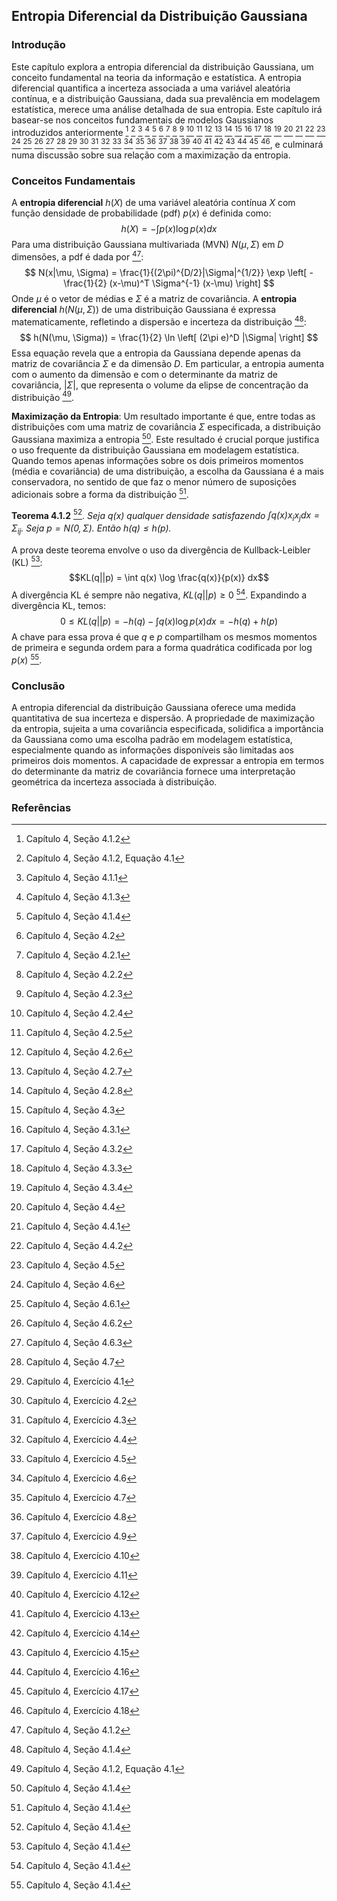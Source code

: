 ## Entropia Diferencial da Distribuição Gaussiana

### Introdução
Este capítulo explora a entropia diferencial da distribuição Gaussiana, um conceito fundamental na teoria da informação e estatística. A entropia diferencial quantifica a incerteza associada a uma variável aleatória contínua, e a distribuição Gaussiana, dada sua prevalência em modelagem estatística, merece uma análise detalhada de sua entropia. Este capítulo irá basear-se nos conceitos fundamentais de modelos Gaussianos introduzidos anteriormente [^1] [^2] [^3] [^4] [^5] [^6] [^7] [^8] [^9] [^10] [^11] [^12] [^13] [^14] [^15] [^16] [^17] [^18] [^19] [^20] [^21] [^22] [^23] [^24] [^25] [^26] [^27] [^28] [^29] [^30] [^31] [^32] [^33] [^34] [^35] [^36] [^37] [^38] [^39] [^40] [^41] [^42] [^43] [^44] [^45] [^46], e culminará numa discussão sobre sua relação com a maximização da entropia.

### Conceitos Fundamentais
A **entropia diferencial** $h(X)$ de uma variável aleatória contínua $X$ com função densidade de probabilidade (pdf) $p(x)$ é definida como:
$$ h(X) = -\int p(x) \log p(x) dx $$
Para uma distribuição Gaussiana multivariada (MVN) $N(\mu, \Sigma)$ em $D$ dimensões, a pdf é dada por [^1]:
$$ N(x|\mu, \Sigma) = \frac{1}{(2\pi)^{D/2}|\Sigma|^{1/2}} \exp \left[ -\frac{1}{2} (x-\mu)^T \Sigma^{-1} (x-\mu) \right] $$
Onde $\mu$ é o vetor de médias e $\Sigma$ é a matriz de covariância.
A **entropia diferencial** $h(N(\mu, \Sigma))$ de uma distribuição Gaussiana é expressa matematicamente, refletindo a dispersão e incerteza da distribuição [^5]:
$$ h(N(\mu, \Sigma)) = \frac{1}{2} \ln \left[ (2\pi e)^D |\Sigma| \right] $$
Essa equação revela que a entropia da Gaussiana depende apenas da matriz de covariância $\Sigma$ e da dimensão $D$. Em particular, a entropia aumenta com o aumento da dimensão e com o determinante da matriz de covariância, $|\Sigma|$, que representa o volume da elipse de concentração da distribuição [^2].

**Maximização da Entropia**:
Um resultado importante é que, entre todas as distribuições com uma matriz de covariância $\Sigma$ especificada, a distribuição Gaussiana maximiza a entropia [^5]. Este resultado é crucial porque justifica o uso frequente da distribuição Gaussiana em modelagem estatística. Quando temos apenas informações sobre os dois primeiros momentos (média e covariância) de uma distribuição, a escolha da Gaussiana é a mais conservadora, no sentido de que faz o menor número de suposições adicionais sobre a forma da distribuição [^5].

**Teorema 4.1.2** [^5]. *Seja $q(x)$ qualquer densidade satisfazendo $\int q(x)x_ix_j dx = \Sigma_{ij}$. Seja $p = N(0, \Sigma)$. Então $h(q) \le h(p)$.*

A prova deste teorema envolve o uso da divergência de Kullback-Leibler (KL) [^5]:
$$KL(q||p) = \int q(x) \log \frac{q(x)}{p(x)} dx$$
A divergência KL é sempre não negativa, $KL(q||p) \ge 0$ [^5]. Expandindo a divergência KL, temos:
$$0 \le KL(q||p) = -h(q) - \int q(x) \log p(x) dx = -h(q) + h(p)$$
A chave para essa prova é que $q$ e $p$ compartilham os mesmos momentos de primeira e segunda ordem para a forma quadrática codificada por $\log p(x)$ [^5].

### Conclusão
A entropia diferencial da distribuição Gaussiana oferece uma medida quantitativa de sua incerteza e dispersão. A propriedade de maximização da entropia, sujeita a uma covariância especificada, solidifica a importância da Gaussiana como uma escolha padrão em modelagem estatística, especialmente quando as informações disponíveis são limitadas aos primeiros dois momentos. A capacidade de expressar a entropia em termos do determinante da matriz de covariância fornece uma interpretação geométrica da incerteza associada à distribuição.

### Referências
[^1]: Capítulo 4, Seção 4.1.2
[^2]: Capítulo 4, Seção 4.1.2, Equação 4.1
[^3]: Capítulo 4, Seção 4.1.1
[^4]: Capítulo 4, Seção 4.1.3
[^5]: Capítulo 4, Seção 4.1.4
[^6]: Capítulo 4, Seção 4.2
[^7]: Capítulo 4, Seção 4.2.1
[^8]: Capítulo 4, Seção 4.2.2
[^9]: Capítulo 4, Seção 4.2.3
[^10]: Capítulo 4, Seção 4.2.4
[^11]: Capítulo 4, Seção 4.2.5
[^12]: Capítulo 4, Seção 4.2.6
[^13]: Capítulo 4, Seção 4.2.7
[^14]: Capítulo 4, Seção 4.2.8
[^15]: Capítulo 4, Seção 4.3
[^16]: Capítulo 4, Seção 4.3.1
[^17]: Capítulo 4, Seção 4.3.2
[^18]: Capítulo 4, Seção 4.3.3
[^19]: Capítulo 4, Seção 4.3.4
[^20]: Capítulo 4, Seção 4.4
[^21]: Capítulo 4, Seção 4.4.1
[^22]: Capítulo 4, Seção 4.4.2
[^23]: Capítulo 4, Seção 4.5
[^24]: Capítulo 4, Seção 4.6
[^25]: Capítulo 4, Seção 4.6.1
[^26]: Capítulo 4, Seção 4.6.2
[^27]: Capítulo 4, Seção 4.6.3
[^28]: Capítulo 4, Seção 4.7
[^29]: Capítulo 4, Exercício 4.1
[^30]: Capítulo 4, Exercício 4.2
[^31]: Capítulo 4, Exercício 4.3
[^32]: Capítulo 4, Exercício 4.4
[^33]: Capítulo 4, Exercício 4.5
[^34]: Capítulo 4, Exercício 4.6
[^35]: Capítulo 4, Exercício 4.7
[^36]: Capítulo 4, Exercício 4.8
[^37]: Capítulo 4, Exercício 4.9
[^38]: Capítulo 4, Exercício 4.10
[^39]: Capítulo 4, Exercício 4.11
[^40]: Capítulo 4, Exercício 4.12
[^41]: Capítulo 4, Exercício 4.13
[^42]: Capítulo 4, Exercício 4.14
[^43]: Capítulo 4, Exercício 4.15
[^44]: Capítulo 4, Exercício 4.16
[^45]: Capítulo 4, Exercício 4.17
[^46]: Capítulo 4, Exercício 4.18

<!-- END -->